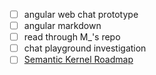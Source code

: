 - [ ] angular web chat prototype 
- [ ] angular markdown
- [ ] read through M_'s repo
- [ ] chat playground investigation
- [ ] [Semantic Kernel Roadmap](../../Working/Semantic%20Kernel/Roadmaps.md)
